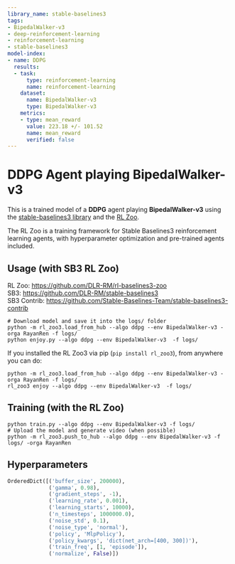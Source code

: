 ```yaml
---
library_name: stable-baselines3
tags:
- BipedalWalker-v3
- deep-reinforcement-learning
- reinforcement-learning
- stable-baselines3
model-index:
- name: DDPG
  results:
  - task:
      type: reinforcement-learning
      name: reinforcement-learning
    dataset:
      name: BipedalWalker-v3
      type: BipedalWalker-v3
    metrics:
    - type: mean_reward
      value: 223.18 +/- 101.52
      name: mean_reward
      verified: false
---
```


# **DDPG** Agent playing **BipedalWalker-v3**
This is a trained model of a **DDPG** agent playing **BipedalWalker-v3**
using the [stable-baselines3 library](https://github.com/DLR-RM/stable-baselines3)
and the [RL Zoo](https://github.com/DLR-RM/rl-baselines3-zoo).

The RL Zoo is a training framework for Stable Baselines3
reinforcement learning agents,
with hyperparameter optimization and pre-trained agents included.

## Usage (with SB3 RL Zoo)

RL Zoo: https://github.com/DLR-RM/rl-baselines3-zoo<br/>
SB3: https://github.com/DLR-RM/stable-baselines3<br/>
SB3 Contrib: https://github.com/Stable-Baselines-Team/stable-baselines3-contrib

```
# Download model and save it into the logs/ folder
python -m rl_zoo3.load_from_hub --algo ddpg --env BipedalWalker-v3 -orga RayanRen -f logs/
python enjoy.py --algo ddpg --env BipedalWalker-v3  -f logs/
```

If you installed the RL Zoo3 via pip (`pip install rl_zoo3`), from anywhere you can do:
```
python -m rl_zoo3.load_from_hub --algo ddpg --env BipedalWalker-v3 -orga RayanRen -f logs/
rl_zoo3 enjoy --algo ddpg --env BipedalWalker-v3  -f logs/
```

## Training (with the RL Zoo)
```
python train.py --algo ddpg --env BipedalWalker-v3 -f logs/
# Upload the model and generate video (when possible)
python -m rl_zoo3.push_to_hub --algo ddpg --env BipedalWalker-v3 -f logs/ -orga RayanRen
```

## Hyperparameters
```python
OrderedDict([('buffer_size', 200000),
             ('gamma', 0.98),
             ('gradient_steps', -1),
             ('learning_rate', 0.001),
             ('learning_starts', 10000),
             ('n_timesteps', 1000000.0),
             ('noise_std', 0.1),
             ('noise_type', 'normal'),
             ('policy', 'MlpPolicy'),
             ('policy_kwargs', 'dict(net_arch=[400, 300])'),
             ('train_freq', [1, 'episode']),
             ('normalize', False)])
```
